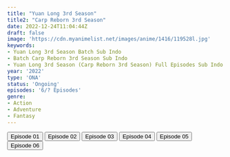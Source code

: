 ```yaml
---
title: "Yuan Long 3rd Season"
title2: "Carp Reborn 3rd Season"
date: 2022-12-24T11:04:44Z
draft: false
image: 'https://cdn.myanimelist.net/images/anime/1416/119528l.jpg'
keywords:
- Yuan Long 3rd Season Batch Sub Indo
- Batch Carp Reborn 3rd Season Sub Indo
- Yuan Long 3rd Season (Carp Reborn 3rd Season) Full Episodes Sub Indo
year: '2022'
type: 'ONA'
status: 'Ongoing'
episodes: '6/? Episodes'
genre:
- Action
- Adventure
- Fantasy
---
```


<div class="d-g gg-5 gtc-r ai-c">
<button onclick="window.open('?arc=JT4ibi63HK_20221126/1/MP4/Kuramanime-CARPRB_S3-01-480p-BGlobal','_blank')">Episode 01</button>
<button onclick="window.open('?arc=JT4ibi63HK_20221126/2/MP4/Kuramanime-CARPRB_S3-02-480p-BGlobal','_blank')">Episode 02</button>
<button onclick="window.open('?arc=OcMIB6F0gx_20221203/3/MP4/Kuramanime-CARPRB_S3-03-480p-BGlobal','_blank')">Episode 03</button>
<button onclick="window.open('?arc=nwtdb8xysM_20221210/4/MP4/Kuramanime-CARPRB_S3-04-480p-BGlobal','_blank')">Episode 04</button>
<button onclick="window.open('?arc=kUnDpvfUYS_20221217/5/MP4/Kuramanime-CARPRB_S3-05-480p-BGlobal','_blank')">Episode 05</button>
<button onclick="window.open('?arc=DJFpHEQ09P_20221224/6/MP4/Kuramanime-CARPRB_S3-06-480p-BGlobal','_blank')">Episode 06</button>
</div>